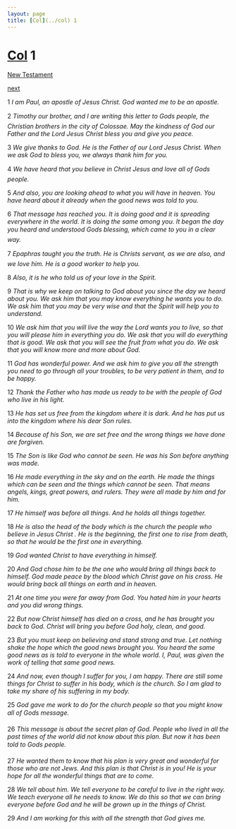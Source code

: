 ```yaml
---
layout: page
title: [Col](../col) 1
---
```


# [Col](../col) 1

[New Testament](/new-testament)


[next](col-2.html)

1 _I am Paul, an apostle of Jesus Christ. God wanted me to be an apostle._

2 _Timothy our brother, and I are writing this letter to Gods people, the Christian brothers in the city of Colossae. May the kindness of God our Father and the Lord Jesus Christ bless you and give you peace._

3 _We give thanks to God. He is the Father of our Lord Jesus Christ. When we ask God to bless you, we always thank him for you._

4 _We have heard that you believe in Christ Jesus and love all of Gods people._

5 _And also, you are looking ahead to what you will have in heaven. You have heard about it already when the good news was told to you._

6 _That message has reached you. It is doing good and it is spreading everywhere in the world. It is doing the same among you. It began the day you heard and understood Gods blessing, which came to you in a clear way._

7 _Epaphras taught you the truth. He is Christs servant, as we are also, and we love him. He is a good worker to help you._

8 _Also, it is he who told us of your love in the Spirit._

9 _That is why we keep on talking to God about you since the day we heard about you. We ask him that you may know everything he wants you to do. We ask him that you may be very wise and that the Spirit will help you to understand._

10 _We ask him that you will live the way the Lord wants you to live, so that you will please him in everything you do. We ask that you will do everything that is good. We ask that you will see the fruit from what you do. We ask that you will know more and more about God._

11 _God has wonderful power. And we ask him to give you all the strength you need to go through all your troubles, to be very patient in them, and to be happy._

12 _Thank the Father who has made us ready to be with the people of God who live in his light._

13 _He has set us free from the kingdom where it is dark. And he has put us into the kingdom where his dear Son rules._

14 _Because of his Son, we are set free and the wrong things we have done are forgiven._

15 _The Son is like God who cannot be seen. He was his Son before anything was made._

16 _He made everything in the sky and on the earth. He made the things which can be seen and the things which cannot be seen. That means angels, kings, great powers, and rulers.  They were all made by him and for him._

17 _He himself was before all things. And he holds all things together._

18 _He is also the head of the body which is the church the people who believe in Jesus Christ . He is the beginning, the first one to rise from death, so that he would be the first one in everything._

19 _God wanted Christ to have everything in himself._

20 _And God chose him to be the one who would bring all things back to himself. God made peace by the blood which Christ gave on his cross. He would bring back all things on earth and in heaven._

21 _At one time you were far away from God. You hated him in your hearts and you did wrong things._

22 _But now Christ himself has died on a cross, and he has brought you back to God. Christ will bring you before God holy, clean, and good._

23 _But you must keep on believing and stand strong and true. Let nothing shake the hope which the good news brought you. You heard the same good news as is told to everyone in the whole world. I, Paul, was given the work of telling that same good news._

24 _And now, even though I suffer for you, I am happy. There are still some things for Christ to suffer in his body, which is the church. So I am glad to take my share of his suffering in my body._

25 _God gave me work to do for the church people so that you might know all of Gods message._

26 _This message is about the secret plan of God. People who lived in all the past times of the world did not know about this plan. But now it has been told to Gods people._

27 _He wanted them to know that his plan is very great and wonderful for those who are not Jews. And this plan is that Christ is in you! He is your hope for all the wonderful things that are to come._

28 _We tell about him. We tell everyone to be careful to live in the right way. We teach everyone all he needs to know. We do this so that we can bring everyone before God and he will be grown up in the things of Christ._

29 _And I am working for this with all the strength that God gives me._

